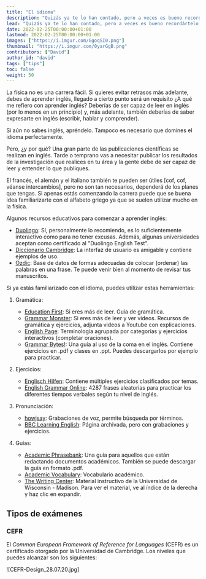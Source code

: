 ```yaml
---
title: "El idioma"
description: "Quizás ya te lo han contado, pero a veces es bueno recordártelo..."
lead: "Quizás ya te lo han contado, pero a veces es bueno recordártelo..."
date: 2022-02-25T00:00:00+01:00
lastmod: 2022-02-25T00:00:00+01:00
images: ["https://i.imgur.com/GgoqSI0.png"]
thumbnail: "https://i.imgur.com/0yarGgB.png"
contributors: ["David"]
author_id: "david"
tags: ["tips"]
toc: false
weight: 50
---
```


La física no es una carrera fácil. Si quieres evitar retrasos más adelante, debes de aprender inglés, llegado a cierto punto será un requisito ¿A qué me refiero con aprender inglés? Deberías de ser capaz de leer en inglés (por lo menos en un principio) y, más adelante, también deberías de saber expresarte en inglés (escribir, hablar y comprender).

Si aún no sabes inglés, apréndelo. Tampoco es necesario que domines el idioma perfectamente.

Pero, ¿y por qué? Una gran parte de las publicaciones científicas se realizan en inglés. Tarde o temprano vas a necesitar publicar los resultados de la investigación que realices en tu área y la gente debe de ser capaz de leer y entender lo que publiques.

El francés, el alemán y el italiano también te pueden ser útiles [cof, cof, véanse intercambios], pero no son tan necesarios, dependerá de los planes que tengas. Si apenas estás comenzando la carrera puede que se buena idea familiarizarte con el alfabeto griego ya que se suelen utilizar mucho en la física.

Algunos recursos educativos para comenzar a aprender inglés:

- [Duolingo](https://www.duolingo.com/): Sí, personalmente lo recomiendo, es lo suficientemente interactivo como para no tener excusas. Además, algunas universidades aceptan como certificado al "Duolingo English Test".
- [Diccionario Cambridge](https://dictionary.cambridge.org/es/diccionario/espanol-ingles/): La interfaz de usuario es amigable y contiene ejemplos de uso.
- [Ozdic](https://ozdic.com/): Base de datos de formas adecuadas de colocar (ordenar) las palabras en una frase. Te puede venir bien al momento de revisar tus manuscritos.

Si ya estás familiarizado con el idioma, puedes utilizar estas herramientas:

1. Gramática:

    - [Education First](https://www.ef.com/wwen/english-resources/): Si eres más de leer. Guía de gramática.
    - [Grammar Monster](https://www.grammar-monster.com/): Si eres más de leer y ver videos. Recursos de gramática y ejercicios, adjunta videos a Youtube con explicaciones.
    - [English Page](https://www.englishpage.com/): Terminología agrupada por categorías y ejercicios interactivos (completar oraciones).
    - [Grammar Bytes!](https://www.chompchomp.com/csfs01/csfs01.htm): Una guía al uso de la coma en el inglés. Contiene ejercicios en .pdf y clases en .ppt. Puedes descargarlos por ejemplo para practicar.

2. Ejercicios:

    - [Englisch Hilfen](https://www.englisch-hilfen.de/en/): Contiene múltiples ejercicios clasificados por temas.
    - [English Grammar Online](https://www.ego4u.com/en/cram-up/grammar/exercises): 4287 frases aleatorias para practicar los diferentes tiempos verbales según tu nivel de inglés.

3. Pronunciación:

    - [howjsay](https://howjsay.com/): Grabaciones de voz, permite búsqueda por términos.
    - [BBC Learning English](https://www.bbc.co.uk/worldservice/learningenglish/grammar/pron/): Página archivada, pero con grabaciones y ejercicios.

4. Guías:

    - [Academic Phrasebank](https://www.phrasebank.manchester.ac.uk/): Una guía para aquellos que están redactando documentos académicos. También se puede descargar la guía en formato .pdf.
    - [Academic Vocabulary](https://www.nottingham.ac.uk/alzsh3/acvocab/index.htm): Vocabulario académico.
    - [The Writing Center](https://writing.wisc.edu/handbook/assignments/): Material instructivo de la Universidad de Wisconsin - Madison. Para ver el material, ve al índice de la derecha y haz clic en expandir.

## Tipos de exámenes

### CEFR

El _Common European Framework of Reference for Languages_ (CEFR) es un certificado otorgado por la Universidad de Cambridge. Los niveles que puedes alcanzar son los siguientes:

![CEFR-Design_28.07.20.jpg]
